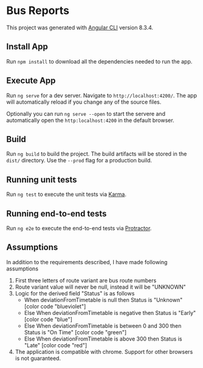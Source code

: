 # Bus Reports

This project was generated with [Angular CLI](https://github.com/angular/angular-cli) version 8.3.4.

## Install App

Run `npm install` to download all the dependencies needed to run the app.

## Execute App

Run `ng serve` for a dev server. Navigate to `http://localhost:4200/`. The app will automatically reload if you change any of the source files.

Optionally you can run `ng serve --open` to start the servere and automatically open the `http:localhost:4200` in the default browser.

## Build

Run `ng build` to build the project. The build artifacts will be stored in the `dist/` directory. Use the `--prod` flag for a production build.

## Running unit tests

Run `ng test` to execute the unit tests via [Karma](https://karma-runner.github.io).

## Running end-to-end tests

Run `ng e2e` to execute the end-to-end tests via [Protractor](http://www.protractortest.org/).

## Assumptions

In addition to the requirements described, I have made following assumptions

1. First three letters of route variant are bus route numbers
2. Route variant value will never be null, instead it will be "UNKNOWN"
3. Logic for the derived field "Status" is as follows
    * When deviationFromTimetable is null then Status is "Unknown" [color code "blueviolet"]
    * Else When deviationFromTimetable is negative then Status is "Early" [color code "blue"]
    * Else When deviationFromTimetable is between 0 and 300 then Status is "On Time" [color code "green"]
    * Else When deviationFromTimetable is above 300 then Status is "Late" [color code "red"]
4. The application is compatible with chrome. Support for other browsers is not guaranteed.